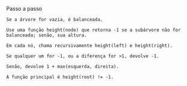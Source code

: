 Passo a passo

    Se a árvore for vazia, é balanceada.

    Use uma função height(node) que retorna -1 se a subárvore não for balanceada; senão, sua altura.

    Em cada nó, chama recursivamente height(left) e height(right).

    Se qualquer um for -1, ou a diferença for >1, devolve -1.

    Senão, devolve 1 + max(esquerda, direita).

    A função principal é height(root) != -1.
